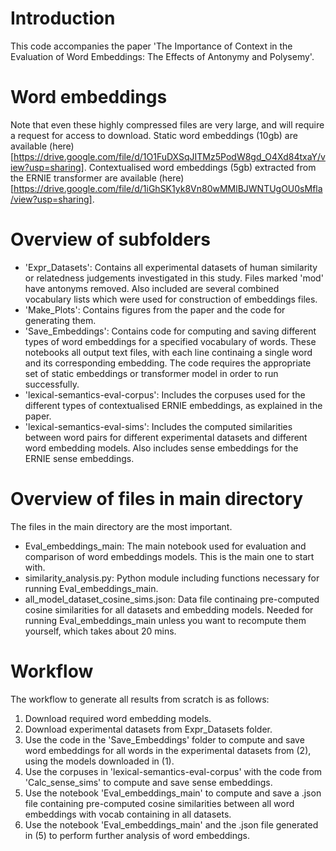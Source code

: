 # Introduction
This code accompanies the paper 'The Importance of Context in the Evaluation of Word Embeddings: The Effects of Antonymy and Polysemy'.

# Word embeddings
Note that even these highly compressed files are very large, and will require a request for access to download.
Static word embeddings (10gb) are available (here)[https://drive.google.com/file/d/1O1FuDXSqJITMz5PodW8gd_O4Xd84txaY/view?usp=sharing].
Contextualised word embeddings (5gb) extracted from the ERNIE transformer are available (here)[https://drive.google.com/file/d/1iGhSK1yk8Vn80wMMlBJWNTUgOU0sMfla/view?usp=sharing].

# Overview of subfolders
- 'Expr_Datasets': Contains all experimental datasets of human similarity or relatedness judgements investigated in this study. 
Files marked 'mod' have antonyms removed. Also included are several combined vocabulary lists which were used for construction of embeddings files.
- 'Make_Plots': Contains figures from the paper and the code for generating them.
- 'Save_Embeddings': Contains code for computing and saving different types of word embeddings for a specified vocabulary of words. 
These notebooks all output text files, with each line continaing a single word and its corresponding embedding. The code requires the appropriate set of static embeddings or transformer model in order to run successfully.
- 'lexical-semantics-eval-corpus': Includes the corpuses used for the different types of contextualised ERNIE embeddings, as explained in the paper.
- 'lexical-semantics-eval-sims': Includes the computed similarities between word pairs for different experimental datasets and different word embedding models. Also includes sense embeddings for the ERNIE sense embeddings. 

# Overview of files in main directory
The files in the main directory are the most important.
- Eval_embeddings_main: The main notebook used for evaluation and comparison of word embeddings models. This is the main one to start with.
- similarity_analysis.py: Python module including functions necessary for running Eval_embeddings_main.
- all_model_dataset_cosine_sims.json: Data file continaing pre-computed cosine similarities for all datasets and embedding models. Needed for running Eval_embeddings_main unless you want to recompute them yourself, which takes about 20 mins.

# Workflow
The workflow to generate all results from scratch is as follows:
1. Download required word embedding models.
2. Download experimental datasets from Expr_Datasets folder.
3. Use the code in the 'Save_Embeddings' folder to compute and save word embeddings for all words in the experimental datasets from (2), using the models downloaded in (1).
4. Use the corpuses in 'lexical-semantics-eval-corpus' with the code from 'Calc_sense_sims' to compute and save sense embeddings.
5. Use the notebook 'Eval_embeddings_main' to compute and save a .json file containing pre-computed cosine similarities between all word embeddings with vocab containing in all datasets.
6. Use the notebook 'Eval_embeddings_main' and the .json file generated in (5) to perform further analysis of word embeddings.
